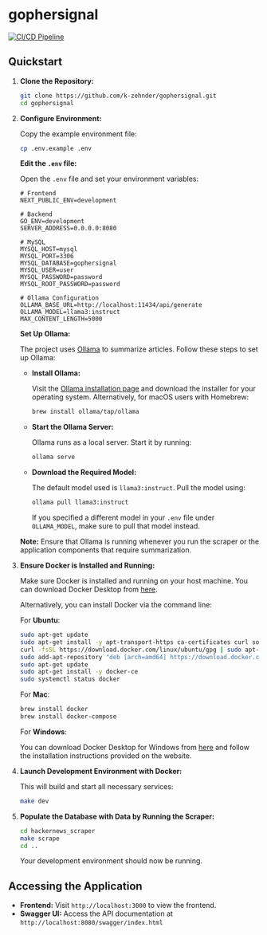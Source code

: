 # gophersignal

[![CI/CD Pipeline](https://github.com/k-zehnder/gophersignal/actions/workflows/workflow.yml/badge.svg)](https://github.com/k-zehnder/gophersignal/actions/workflows/workflow.yml)

## Quickstart

1. **Clone the Repository:**

   ```bash
   git clone https://github.com/k-zehnder/gophersignal.git
   cd gophersignal
   ```

2. **Configure Environment:**

   Copy the example environment file:

   ```bash
   cp .env.example .env
   ```

   **Edit the `.env` file:**

   Open the `.env` file and set your environment variables:

   ```dotenv
   # Frontend
   NEXT_PUBLIC_ENV=development

   # Backend
   GO_ENV=development
   SERVER_ADDRESS=0.0.0.0:8080

   # MySQL
   MYSQL_HOST=mysql
   MYSQL_PORT=3306
   MYSQL_DATABASE=gophersignal
   MYSQL_USER=user
   MYSQL_PASSWORD=password
   MYSQL_ROOT_PASSWORD=password

   # Ollama Configuration
   OLLAMA_BASE_URL=http://localhost:11434/api/generate
   OLLAMA_MODEL=llama3:instruct
   MAX_CONTENT_LENGTH=5000
   ```

   **Set Up Ollama:**

   The project uses [Ollama](https://ollama.ai/) to summarize articles. Follow these steps to set up Ollama:

   - **Install Ollama:**

     Visit the [Ollama installation page](https://ollama.ai/download) and download the installer for your operating system. Alternatively, for macOS users with Homebrew:

     ```bash
     brew install ollama/tap/ollama
     ```

   - **Start the Ollama Server:**

     Ollama runs as a local server. Start it by running:

     ```bash
     ollama serve
     ```

   - **Download the Required Model:**

     The default model used is `llama3:instruct`. Pull the model using:

     ```bash
     ollama pull llama3:instruct
     ```

     If you specified a different model in your `.env` file under `OLLAMA_MODEL`, make sure to pull that model instead.

   **Note:** Ensure that Ollama is running whenever you run the scraper or the application components that require summarization.

3. **Ensure Docker is Installed and Running:**

   Make sure Docker is installed and running on your host machine. You can download Docker Desktop from [here](https://www.docker.com/products/docker-desktop).

   Alternatively, you can install Docker via the command line:

   For **Ubuntu**:

   ```bash
   sudo apt-get update
   sudo apt-get install -y apt-transport-https ca-certificates curl software-properties-common
   curl -fsSL https://download.docker.com/linux/ubuntu/gpg | sudo apt-key add -
   sudo add-apt-repository "deb [arch=amd64] https://download.docker.com/linux/ubuntu $(lsb_release -cs) stable"
   sudo apt-get update
   sudo apt-get install -y docker-ce
   sudo systemctl status docker
   ```

   For **Mac**:

   ```bash
   brew install docker
   brew install docker-compose
   ```

   For **Windows**:

   You can download Docker Desktop for Windows from [here](https://www.docker.com/products/docker-desktop) and follow the installation instructions provided on the website.

4. **Launch Development Environment with Docker:**

   This will build and start all necessary services:

   ```bash
   make dev
   ```

5. **Populate the Database with Data by Running the Scraper:**

   ```bash
   cd hackernews_scraper
   make scrape
   cd ..
   ```

   Your development environment should now be running.

## Accessing the Application

- **Frontend:** Visit `http://localhost:3000` to view the frontend.
- **Swagger UI:** Access the API documentation at `http://localhost:8080/swagger/index.html`
